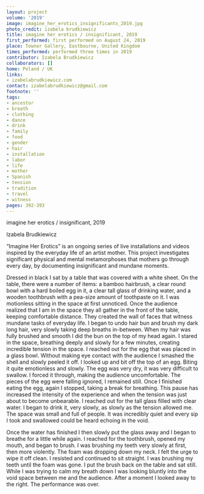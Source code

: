 ```yaml
---
layout: project
volume: '2019'
image: imagine_her_erotics_insignificants_2019.jpg
photo_credit: izabela brudkiewicz
title: imagine her erotics / insignificant, 2019
first_performed: first performed on August 24, 2019
place: Towner Gallery, Eastbourne, United Kingdom
times_performed: performed three times in 2019
contributor: Izabela Brudkiewicz
collaborators: []
home: Poland / UK
links:
- izabelabrudkiewicz.com
contact: izabelabrudkiewicz@gmail.com
footnote: ''
tags:
- ancestor
- breath
- clothing
- dance
- drink
- family
- food
- gender
- hair
- installation
- labor
- life
- mother
- Spanish
- tension
- tradition
- travel
- witness
pages: 392-393
---
```



imagine her erotics / insignificant, 2019

Izabela Brudkiewicz

“Imagine Her Erotics” is an ongoing series of live installations and videos inspired by the everyday life of an artist mother. This project investigates significant physical and mental metamorphoses that mothers go through every day, by documenting insignificant and mundane moments.

Dressed in black I sat by a table that was covered with a white sheet. On the table, there were a number of items: a bamboo hairbrush, a clear round bowl with a hard boiled egg in it, a clear tall glass of drinking water, and a wooden toothbrush with a pea-size amount of toothpaste on it. I was motionless sitting in the space at first unnoticed. Once the audience realized that I am in the space they all gather in the front of the table, keeping comfortable distance. They created the wall of faces that witness mundane tasks of everyday life. I began to undo hair bun and brush my dark long hair, very slowly taking deep breaths in-between. When my hair was fully brushed and smooth I did the bun on the top of my head again. I stared in the space, breathing deeply and slowly for a few minutes, creating incredible tension in the space. I reached out for the egg that was placed in a glass bowl. Without making eye contact with the audience I smashed the shell and slowly peeled it off. I looked up and bit off the top of an egg. Biting it quite emotionless and slowly. The egg was very dry, it was very difficult to swallow. I forced it through, making the audience uncomfortable. The pieces of the egg were falling ignored, I remained still. Once I finished eating the egg, again I stopped, taking a break for breathing. This pause has increased the intensity of the experience and when the tension was just about to become unbearable. I reached out for the tall glass filled with clear water. I began to drink it, very slowly, as slowly as the tension allowed me. The space was small and full of people. It was incredibly quiet and every sip I took and swallowed could be heard echoing in the void.

Once the water has finished I then slowly put the glass away and I began to breathe for a little while again. I reached for the toothbrush, opened my mouth, and began to brush. I was brushing my teeth very slowly at first, then more violently. The foam was dropping down my neck. I felt the urge to wipe it off clean. I resisted and continued to sit straight. I was brushing my teeth until the foam was gone. I put the brush back on the table and sat still. While I was trying to calm my breath down I was looking bluntly into the void space between me and the audience. After a moment I looked away to the right. The performance was over.
